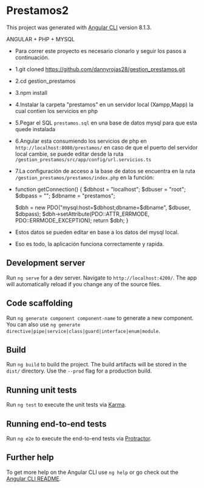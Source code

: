 # Prestamos2

This project was generated with [Angular CLI](https://github.com/angular/angular-cli) version 8.1.3.

 ANGULAR + PHP + MYSQL

- Para correr este proyecto es necesario clonarlo y seguir los pasos a continuación.

- 1.git cloned https://github.com/dannyrojas28/gestion_prestamos.git
- 2.cd gestion_prestamos
- 3.npm install
- 4.Instalar la carpeta "prestamos" en un servidor local (Xampp,Mapp) la cual contien los servicios en php
- 5.Pegar el SQL `prestamos.sql` en una base de datos mysql para que esta quede instalada
- 6.Angular esta consumiendo los servicios de php en `http://localhost:8080/prestamos/` en caso de que el puerto del servidor local cambie, se puede editar desde la ruta `/gestion_prestamos/src/app/config/url.servicios.ts`
- 7.La configuración de acceso a la base de datos se encuentra en la ruta `/gestion_prestamos/prestamos/index.php` en la función:


- function getConnection()
{
    $dbhost = "localhost";
    $dbuser = "root";
    $dbpass = "";
    $dbname = "prestamos";
    
    $dbh = new PDO("mysql:host=$dbhost;dbname=$dbname", $dbuser, $dbpass);
    $dbh->setAttribute(PDO::ATTR_ERRMODE, PDO::ERRMODE_EXCEPTION);
    return $dbh;
}
- Estos datos se pueden editar en base a los datos del mysql local.

- Eso es todo, la aplicación funciona correctamente y rapida.


## Development server

Run `ng serve` for a dev server. Navigate to `http://localhost:4200/`. The app will automatically reload if you change any of the source files.

## Code scaffolding

Run `ng generate component component-name` to generate a new component. You can also use `ng generate directive|pipe|service|class|guard|interface|enum|module`.

## Build

Run `ng build` to build the project. The build artifacts will be stored in the `dist/` directory. Use the `--prod` flag for a production build.

## Running unit tests

Run `ng test` to execute the unit tests via [Karma](https://karma-runner.github.io).

## Running end-to-end tests

Run `ng e2e` to execute the end-to-end tests via [Protractor](http://www.protractortest.org/).

## Further help

To get more help on the Angular CLI use `ng help` or go check out the [Angular CLI README](https://github.com/angular/angular-cli/blob/master/README.md).
